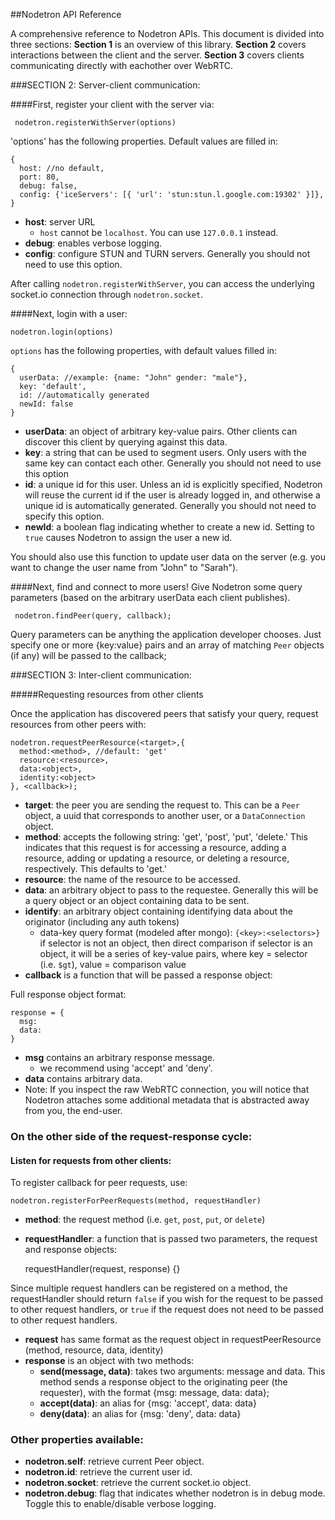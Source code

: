 ##Nodetron API Reference

A comprehensive reference to Nodetron APIs.  This document is divided into three sections: __Section 1__ is an overview of this library. __Section 2__ covers interactions between the client and the server.  __Section 3__ covers clients communicating directly with eachother over WebRTC.



###SECTION 2: Server-client communication:

####First, register your client with the server via:

     nodetron.registerWithServer(options)

'options' has the following properties. Default values are filled in:

    {
      host: //no default,
      port: 80,
      debug: false,
      config: {'iceServers': [{ 'url': 'stun:stun.l.google.com:19302' }]},
    }

* __host__: server URL
    * `host` cannot be `localhost`. You can use `127.0.0.1` instead.
* __debug__: enables verbose logging.
* __config__: configure STUN and TURN servers. Generally you should not need to use this option.

After calling `nodetron.registerWithServer`, you can access the underlying socket.io connection through `nodetron.socket`.

####Next, login with a user:

    nodetron.login(options)

`options` has the following properties, with default values filled in:

    {
      userData: //example: {name: "John" gender: "male"},
      key: 'default',
      id: //automatically generated
      newId: false
    }

* __userData__: an object of arbitrary key-value pairs. Other clients can discover this client by querying against this data.
* __key__: a string that can be used to segment users. Only users with the same key can contact each other. Generally you should not need to use this option
* __id__: a unique id for this user. Unless an id is explicitly specified, Nodetron will reuse the current id if the user is already logged in, and otherwise a unique id is automatically generated. Generally you should not need to specify this option.
* __newId__: a boolean flag indicating whether to create a new id. Setting to `true` causes Nodetron to assign the user a new id.

You should also use this function to update user data on the server (e.g. you want to change the user name from "John" to "Sarah").

####Next, find and connect to more users!
Give Nodetron some query parameters (based on the arbitrary userData each client publishes).

     nodetron.findPeer(query, callback);

Query parameters can be anything the application developer chooses.  Just specify one or more {key:value} pairs and an array of matching `Peer` objects (if any) will be passed to the callback;

###SECTION 3: Inter-client communication:

#####Requesting resources from other clients

Once the application has discovered peers that satisfy your query, request resources from other peers with:

    nodetron.requestPeerResource(<target>,{
      method:<method>, //default: 'get'
      resource:<resource>,
      data:<object>,
      identity:<object>
    }, <callback>);

* __target__: the peer you are sending the request to. This can be a `Peer` object, a uuid that corresponds to another user, or a `DataConnection` object.
* __method__: accepts the following string: 'get', 'post', 'put', 'delete.' This indicates that this request is for accessing a resource, adding a resource, adding or updating a resource, or deleting a resource, respectively. This defaults to 'get.'
* __resource__: the name of the resource to be accessed.
* __data__: an arbitrary object to pass to the requestee. Generally this will be a query object or an object containing data to be sent.
* __identify__: an arbitrary object containing identifying data about the originator (including any auth tokens)
    * data-key query format (modeled after mongo): `{<key>:<selectors>}`
    if selector is not an object, then direct comparison
    if selector is an object, it will be a series of key-value pairs, where key = selector (i.e. `$gt`), value = comparison value
* __callback__ is a function that will be passed a response object:

Full response object format:

    response = {
      msg:
      data:
    }

* __msg__ contains an arbitrary response message.
    * we recommend using 'accept' and 'deny'.
* __data__ contains arbitrary data.
* Note: If you inspect the raw WebRTC connection, you will notice that Nodetron attaches some additional metadata that is abstracted away from you, the end-user.

### On the other side of the request-response cycle:
#### Listen for requests from other clients:

To register callback for peer requests, use:

    nodetron.registerForPeerRequests(method, requestHandler)

* __method__: the request method (i.e. `get`, `post`, `put`, or `delete`)
* __requestHandler__: a function that is passed two parameters, the request and response objects:

    requestHandler(request, response) {}

Since multiple request handlers can be registered on a method, the requestHandler should return `false` if you wish for the request to be passed to other request handlers, or `true` if the request does not need to be passed to other request handlers.

* __request__ has same format as the request object in requestPeerResource (method, resource, data, identity)
* __response__ is an object with two methods:
    * __send(message, data)__: takes two arguments: message and data. This method sends a response object to the originating peer (the requester), with the format {msg: message, data: data};
    * __accept(data)__: an alias for {msg: 'accept', data: data}
    * __deny(data)__: an alias for {msg: 'deny', data: data}

### Other properties available:

* __nodetron.self__: retrieve current Peer object.
* __nodetron.id__: retrieve the current user id.
* __nodetron.socket__: retrieve the current socket.io object.
* __nodetron.debug__: flag that indicates whether nodetron is in debug mode. Toggle this to enable/disable verbose logging.